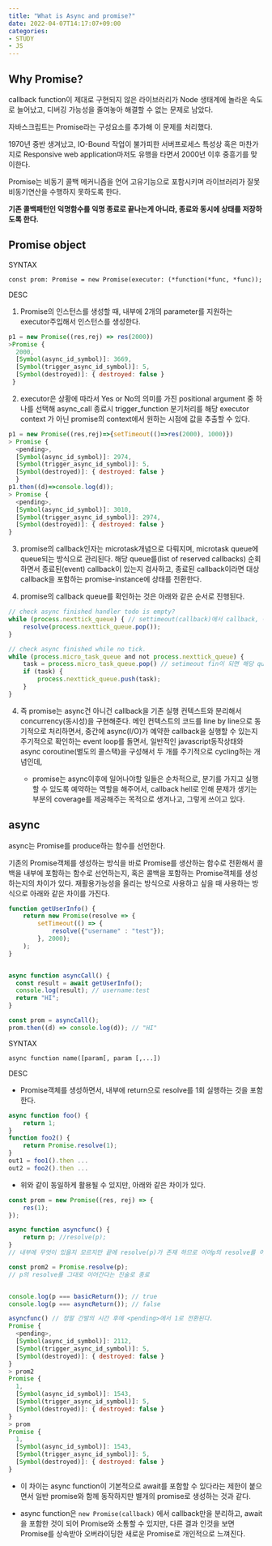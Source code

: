 ```yaml
---
title: "What is Async and promise?"
date: 2022-04-07T14:17:07+09:00
categories:
- STUDY
- JS
---
```


Why Promise?
------------

callback function이 제대로 구현되지 않은 라이브러리가 Node 생태계에 놀라운 속도로 늘어났고, 디버깅 가능성을 줄여놓아 해결할 수 없는 문제로 남았다.

자바스크립트는 Promise라는 구성요소를 추가해 이 문제를 처리했다.

1970년 중반 생겨났고, IO-Bound 작업이 불가피한 서버프로세스 특성상 혹은 마찬가지로 Responsive web application마저도 유행을 타면서 2000년 이후 중흥기를 맞이한다.

Promise는 비동기 콜백 메커니즘을 언어 고유기능으로 포함시키며 라이브러리가 잘못 비동기연산을 수행하지 못하도록 한다.

**기존 콜백패턴인 익명함수를 익명 종료로 끝나는게 아니라, 종료와 동시에 상태를 저장하도록 한다.**

Promise object
--------------

SYNTAX

   ``const prom: Promise = new Promise(executor: (*function(*func, *func));``

DESC

   1. Promise의 인스턴스를 생성할 때,  내부에 2개의 parameter를 지원하는 executor주입해서 인스턴스를 생성한다.

```js
p1 = new Promise((res,rej) => res(2000))
>Promise {
  2000,
  [Symbol(async_id_symbol)]: 3669,
  [Symbol(trigger_async_id_symbol)]: 5,
  [Symbol(destroyed)]: { destroyed: false }
 }
```

   2. executor은 상황에 따라서 Yes or No의 의미를 가진 positional argument 중 하나를 선택해 async_call 종료시 trigger_function 분기처리를 해당 executor context 가 아닌 promise의 context에서 원하는 시점에 값을 추출할 수 있다.

```js
p1 = new Promise((res,rej)=>{setTimeout(()=>res(2000), 1000)})
> Promise {
  <pending>,
  [Symbol(async_id_symbol)]: 2974,
  [Symbol(trigger_async_id_symbol)]: 5,
  [Symbol(destroyed)]: { destroyed: false }
  }
p1.then((d)=>console.log(d));
> Promise {
  <pending>,
  [Symbol(async_id_symbol)]: 3010,
  [Symbol(trigger_async_id_symbol)]: 2974,
  [Symbol(destroyed)]: { destroyed: false }
}
```

   3. promise의 callback인자는 microtask개념으로 다뤄지며, microtask queue에 queue되는 방식으로 관리된다. 해당 queue를(list of reserved callbacks) 순회하면서 종료된(event) callback이 있는지 검사하고, 종료된 callback이라면 대상 callback을 포함하는 promise-instance에 상태를 전환한다.

   4. promise의 callback queue를 확인하는 것은 아래와 같은 순서로 진행된다.

```js
// check async finished handler todo is empty?
while (process.nexttick_queue) { // settimeout(callback)에서 callback, 즉 먼저 종료된 async를 flush해주는 역할
    resolve(process.nexttick_queue.pop());
}

// check async finished while no tick.
while (process.micro_task_queue and not process.nexttick_queue) {
    task = process.micro_task_queue.pop() // setimeout fin이 되면 해당 queue에 추가로 수행해야할 연속성이 기록되고, 그 연속성을 tick으로 이전한다.
    if (task) {
        process.nexttick_queue.push(task);
    }
}
```

   4. 즉 promise는 async건 아니건 callback을 기존 실행 컨텍스트와 분리해서 concurrency(동시성)을 구현해준다. 메인 컨텍스트의 코드를 line by line으로 동기적으로 처리하면서, 중간에 async(I/O)가 예약한 callback을 실행할 수 있는지 주기적으로 확인하는 event loop를 돌면서, 일반적인 javascript동작상태와 async coroutine(별도의 콜스택)을 구성해서 두 개를 주기적으로 cycling하는 개념인데,

      - promise는 async이후에 일어나야할 일들은 순차적으로, 분기를 가지고 실행할 수 있도록 예약하는 역할을 해주어서, callback hell로 인해 문제가 생기는 부분의 coverage를 제공해주는 목적으로 생겨나고, 그렇게 쓰이고 있다.

async
-----

async는 Promise를 produce하는 함수를 선언한다.

기존의 Promise객체를 생성하는 방식을 바로 Promise를 생산하는 함수로 전환해서 콜백을 내부에 포함하는 함수로 선언하는지, 혹은 콜백을 포함하는 Promise객체를 생성하는지의 차이가 있다. 재활용가능성을 올리는 방식으로 사용하고 싶을 때 사용하는 방식으로 아래와 같은 차이를 가진다.

```js
function getUserInfo() {
    return new Promise(resolve => {
        setTimeout(() => {
            resolve({"username" : "test"});
        }, 2000);
    );
}


async function asyncCall() {
  const result = await getUserInfo();
  console.log(result); // username:test
  return "HI";
}

const prom = asyncCall();
prom.then((d) => console.log(d)); // "HI"
```

SYNTAX

   ``async function name([param[, param [,...])``

DESC

   - Promise객체를 생성하면서, 내부에 return으로 resolve를 1회 실행하는 것을 포함한다. 

```js
async function foo() {
    return 1;
}
function foo2() {
    return Promise.resolve(1);
}
out1 = foo1().then ...
out2 = foo2().then ...
```

   - 위와 같이 동일하게 활용될 수 있지만, 아래와 같은 차이가 있다.

```js
const prom = new Promise((res, rej) => {
    res(1);
});

async function asyncfunc() {
    return p; //resolve(p);
}
// 내부에 무엇이 있을지 모르지만 끝에 resolve(p)가 존재 하므로 이어p의 resolve를 이어간다는 점은 동일

const prom2 = Promise.resolve(p);
// p의 resolve를 그대로 이어간다는 진술로 종료


console.log(p === basicReturn()); // true
console.log(p === asyncReturn()); // false

asyncfunc() // 정말 간발의 시간 후에 <pending>에서 1로 전환된다.
Promise {
  <pending>,
  [Symbol(async_id_symbol)]: 2112,
  [Symbol(trigger_async_id_symbol)]: 5,
  [Symbol(destroyed)]: { destroyed: false }
}
> prom2
Promise {
  1,
  [Symbol(async_id_symbol)]: 1543,
  [Symbol(trigger_async_id_symbol)]: 5,
  [Symbol(destroyed)]: { destroyed: false }
}
> prom
Promise {
  1,
  [Symbol(async_id_symbol)]: 1543,
  [Symbol(trigger_async_id_symbol)]: 5,
  [Symbol(destroyed)]: { destroyed: false }
}
```

   - 이 차이는 async function이 기본적으로 await를 포함할 수 있다라는 제한이 붙으면서 일반 promise와 함께 동작하지만 별개의 promise로 생성하는 것과 같다.

   - async function은 ``new Promise(callback)`` 에서 callback만을 분리하고, await을 포함한 것이 되어 Promise와 소통할 수 있지만, 다른 결과 인것을 보면 Promise를 상속받아 오버라이딩한 새로운 Promise로 개인적으로 느껴진다.


